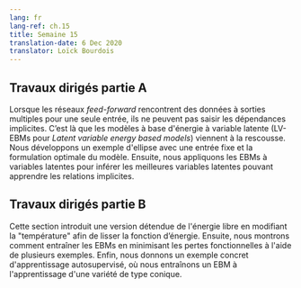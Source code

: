 ```yaml
---
lang: fr
lang-ref: ch.15
title: Semaine 15
translation-date: 6 Dec 2020
translator: Loïck Bourdois
---
```



<!--
## Practicum part A

When encountering the data with multiple outputs for a single input, feed-forward networks cannot capture such implicit dependencies. 
Instead, latent-variable energy-based models (EBMs) come to the rescue. We developed a toy ellipse example with a fixed input and the optimal model formulation. 
Then, we applied latent-variable EBMs to inference the best latent variables that can learn the implicit relationships.
-->

## Travaux dirigés partie A

Lorsque les réseaux *feed-forward* rencontrent des données à sorties multiples pour une seule entrée, ils ne peuvent pas saisir les dépendances implicites. 
C’est là que les modèles à base d'énergie à variable latente (LV-EBMs pour *Latent variable energy based models*) viennent à la rescousse. 
Nous développons un exemple d'ellipse avec une entrée fixe et la formulation optimale du modèle. 
Ensuite, nous appliquons les EBMs à variables latentes pour inférer les meilleures variables latentes pouvant apprendre les relations implicites.


<!--
## Practicum part B

This section starts from introducing a relaxed version of free energy by modifying the "temperature" to smooth the energy function. 
Then we demonstrate how to train EBMs by minimizing loss functionals with several examples. 
Finally we give a concrete example of self-supervised learning, where we train a EBM to learn a horn-like data manifold.
-->

## Travaux dirigés partie B
Cette section introduit une version détendue de l'énergie libre en modifiant la "température" afin de lisser la fonction d’énergie.
Ensuite, nous montrons comment entraîner les EBMs en minimisant les pertes fonctionnelles à l'aide de plusieurs exemples. 
Enfin, nous donnons un exemple concret d'apprentissage autosupervisé, où nous entraînons un EBM à l'apprentissage d'une variété de type conique.
